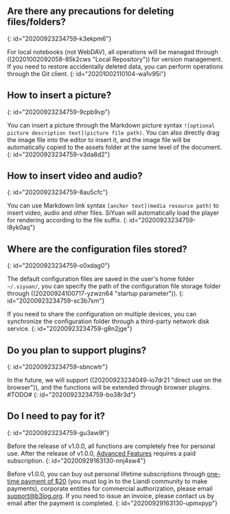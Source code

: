 ## Are there any precautions for deleting files/folders?
{: id="20200923234759-k3ekpm6"}

For local notebooks (not WebDAV), all operations will be managed through ((20201002092058-85k2cws "Local Repository"))  for version management. If you need to restore accidentally deleted data, you can perform operations through the Git client.
{: id="20201002110104-wa1v95i"}

## How to insert a picture?
{: id="20200923234759-9cpb9vp"}

You can insert a picture through the Markdown picture syntax `![optional picture description text](picture file path)`. You can also directly drag the image file into the editor to insert it, and the image file will be automatically copied to the assets folder at the same level of the document.
{: id="20200923234759-v3da8d2"}

## How to insert video and audio?
{: id="20200923234759-8au5cfc"}

You can use Markdown link syntax `[anchor text](media resource path)` to insert video, audio and other files. SiYuan will automatically load the player for rendering according to the file suffix.
{: id="20200923234759-l8yk0aq"}

## Where are the configuration files stored?
{: id="20200923234759-o0xdag0"}

The default configuration files are saved in the user's home folder `~/.siyuan/`, you can specify the path of the configuration file storage folder through ((20200924100717-yzwzn64 "startup parameter")).
{: id="20200923234759-sc3b7sm"}

If you need to share the configuration on multiple devices, you can synchronize the configuration folder through a third-party network disk service.
{: id="20200923234759-g8n2jge"}

## Do you plan to support plugins?
{: id="20200923234759-sbncwtr"}

In the future, we will support ((20200923234049-io7dr21 "direct use on the browser")), and the functions will be extended through browser plugins. #TODO#
{: id="20200923234759-bo38r3d"}

## Do I need to pay for it?
{: id="20200923234759-gu3aw9l"}

Before the release of v1.0.0, all functions are completely free for personal use. After the release of v1.0.0, [Advanced Features](https://github.com/siyuan-note/siyuan/projects/1) requires a paid subscription.
{: id="20200929163130-nnj4sw4"}

Before v1.0.0, you can buy out personal lifetime subscriptions through [one-time payment of $20](https://ld246.com/sponsor?price=128&product=siyuan) (you must log in to the Liandi community to make payments), corporate entities for commercial authorization, please email [support@b3log.org](mailto:support@b3log.org). If you need to issue an invoice, please contact us by email after the payment is completed.
{: id="20200929163130-upmxpyp"}
